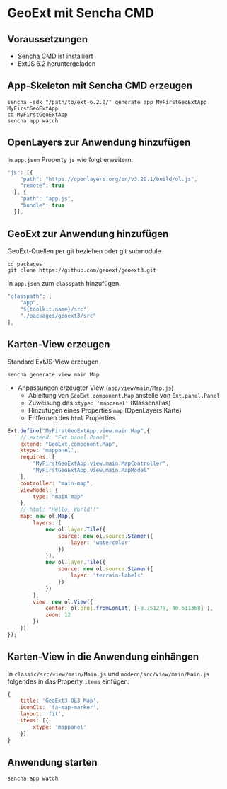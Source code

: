 # GeoExt mit Sencha CMD

## Voraussetzungen

- Sencha CMD ist installiert
- ExtJS 6.2 heruntergeladen

## App-Skeleton mit Sencha CMD erzeugen

```shell
sencha -sdk "/path/to/ext-6.2.0/" generate app MyFirstGeoExtApp MyFirstGeoExtApp
cd MyFirstGeoExtApp
sencha app watch
```

## OpenLayers zur Anwendung hinzufügen

In `app.json` Property `js` wie folgt erweitern:

```javascript
"js": [{
    "path": "https://openlayers.org/en/v3.20.1/build/ol.js",
    "remote": true
  }, {
    "path": "app.js",
    "bundle": true
  }],
```

## GeoExt zur Anwendung hinzufügen

GeoExt-Quellen per git beziehen oder git submodule.

```shell
cd packages
git clone https://github.com/geoext/geoext3.git
```

 In `app.json` zum `classpath` hinzufügen.

```javascript
"classpath": [
    "app",
    "${toolkit.name}/src",
    "./packages/geoext3/src"
],
```

## Karten-View erzeugen

 Standard ExtJS-View erzeugen

```shell
sencha generate view main.Map
```

- Anpassungen erzeugter View (`app/view/main/Map.js`)
  - Ableitung von `GeoExt.component.Map` anstelle von `Ext.panel.Panel`
  - Zuweisung des `xtype: 'mappanel'` (Klassenalias)
  - Hinzufügen eines Properties `map` (OpenLayers Karte)
  - Entfernen des `html` Properties

```javascript
Ext.define("MyFirstGeoExtApp.view.main.Map",{
    // extend: "Ext.panel.Panel",
    extend: "GeoExt.component.Map",
    xtype: 'mappanel',
    requires: [
        "MyFirstGeoExtApp.view.main.MapController",
        "MyFirstGeoExtApp.view.main.MapModel"
    ],
    controller: "main-map",
    viewModel: {
        type: "main-map"
    },
    // html: "Hello, World!!"
    map: new ol.Map({
        layers: [
            new ol.layer.Tile({
                source: new ol.source.Stamen({
                    layer: 'watercolor'
                })
            }),
            new ol.layer.Tile({
                source: new ol.source.Stamen({
                    layer: 'terrain-labels'
                })
            })
        ],
        view: new ol.View({
            center: ol.proj.fromLonLat( [-8.751278, 40.611368] ),
            zoom: 12
        })
    })
});
```

## Karten-View in die Anwendung einhängen

In `classic/src/view/main/Main.js` und `modern/src/view/main/Main.js` folgendes
in das Property `items` einfügen:

```javascript
{
    title: 'GeoExt3 OL3 Map',
    iconCls: 'fa-map-marker',
    layout: 'fit',
    items: [{
        xtype: 'mappanel'
    }]
}
```

## Anwendung starten

```shell
sencha app watch
```
